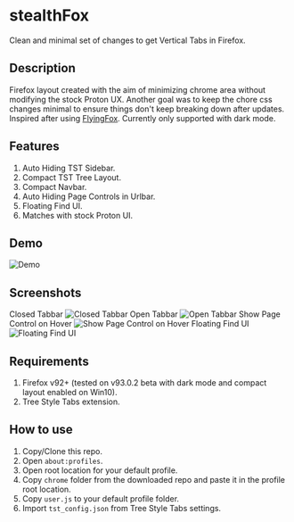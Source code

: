 # stealthFox
Clean and minimal set of changes to get Vertical Tabs in Firefox.

## Description
Firefox layout created with the aim of minimizing chrome area without modifying the stock Proton UX. Another goal was to keep the chore css changes minimal to ensure things don't keep breaking down after updates. Inspired after using [FlyingFox](https://github.com/akshat46/FlyingFox). Currently only supported with dark mode.

## Features
1. Auto Hiding TST Sidebar.
2. Compact TST Tree Layout.
3. Compact Navbar.
4. Auto Hiding Page Controls in Urlbar.
5. Floating Find UI.
6. Matches with stock Proton UI.

## Demo
![Demo](WYWjpZQfOJ.gif)

## Screenshots
Closed Tabbar
![Closed Tabbar](https://i.imgur.com/gFfgmcR.png)
Open Tabbar
![Open Tabbar](https://i.imgur.com/BYw4Gg2.png)
Show Page Control on Hover
![Show Page Control on Hover](https://i.imgur.com/qxXSZyt.png)
Floating Find UI
![Floating Find UI](https://i.imgur.com/JjlEHFu.png)

## Requirements
1. Firefox v92+ (tested on v93.0.2 beta with dark mode and compact layout enabled on Win10).
2. Tree Style Tabs extension.

## How to use
1. Copy/Clone this repo.
2. Open `about:profiles`.
3. Open root location for your default profile.
4. Copy `chrome` folder from the downloaded repo and paste it in the profile root location.
5. Copy `user.js` to your default profile folder.
6. Import `tst_config.json` from Tree Style Tabs settings.
